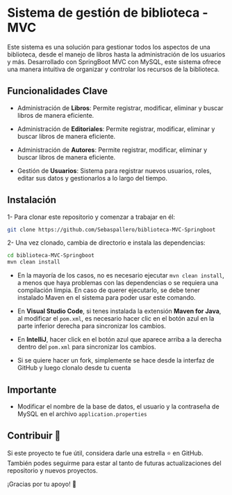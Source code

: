 ﻿# Sistema de gestión de biblioteca - MVC

Este sistema es una solución para gestionar todos los aspectos de una biblioteca, desde el manejo de libros hasta la administración de los usuarios y más. Desarrollado con SpringBoot MVC con MySQL, este sistema ofrece una manera intuitiva de organizar y controlar los recursos de la biblioteca.

## Funcionalidades Clave

- Administración de **Libros**: Permite registrar, modificar, eliminar y buscar libros de manera eficiente.

- Administración de **Editoriales**: Permite registrar, modificar, eliminar y buscar libros de manera eficiente.

- Administración de **Autores**: Permite registrar, modificar, eliminar y buscar libros de manera eficiente.

- Gestión de **Usuarios**: Sistema para registrar nuevos usuarios, roles, editar sus datos y gestionarlos a lo largo del tiempo.


## Instalación

1- Para clonar este repositorio y comenzar a trabajar en él:

   ```bash
   git clone https://github.com/Sebaspallero/biblioteca-MVC-Springboot
   ```

2-  Una vez clonado, cambia de directorio e instala las dependencias: 

   ```bash
   cd biblioteca-MVC-Springboot
   mvn clean install
   ```

- En la mayoría de los casos, no es necesario ejecutar ```mvn clean install```, a menos que haya problemas con las dependencias o se requiera una compilación limpia. En caso de querer ejecutarlo, se debe tener instalado Maven en el sistema para poder usar este comando.

- En **Visual Studio Code**, si tenes instalada la extensión **Maven for Java**, al modificar el ```pom.xml```, es necesario hacer clic en el botón azul en la parte inferior derecha para sincronizar los cambios.

- En **IntelliJ**, hacer click en el botón azul que aparece arriba a la derecha dentro del ```pom.xml``` para sincronizar los cambios.

- Si se quiere hacer un fork, simplemente se hace desde la interfaz de GitHub y luego clonalo desde tu cuenta

## Importante

- Modificar el nombre de la base de datos, el usuario y la contraseña de MySQL en el archivo ```application.properties```

## Contribuir 🌟
Si este proyecto te fue útil, considera darle una estrella ⭐ en GitHub. También podes seguirme para estar al tanto de futuras actualizaciones del repositorio y nuevos proyectos.

¡Gracias por tu apoyo! 🚀
